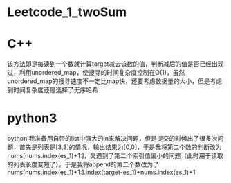 # Leetcode_1_twoSum
# C++
该方法即是每读到一个数就计算target减去该数的值，判断减后的值是否已经出现过，利用unordered_map，使搜寻的时间复杂度控制在O(1)，虽然unordered_map的搜寻速度不一定比map快，还要考虑数据量的大小，但是考虑到时间复杂度还是选择了无序哈希
# python3
python 我准备用自带的list中强大的in来解决问题，但是提交的时候出了很多次问题，首先是列表是[3,3]的情况，输出结果为[0,0]，于是我将第二个数的判断改为nums[nums.index(es_1)+1:]，又遇到了第二个索引值偏小的问题（此时用于读取的列表长度变短了），于是我将append的第二个数改为了nums[nums.index(es_1)+1:].index(target-es_1)+nums.index(es_1)+1
